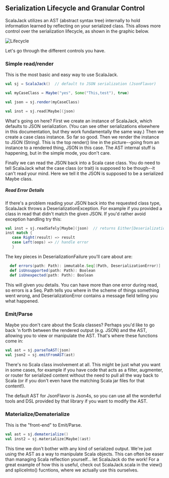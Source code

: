 ## Serialization Lifecycle and Granular Control

ScalaJack utilizes an AST (abstract syntax tree) internally to hold information learned by reflecting on your serialized class.  This allows more control over the serialization lifecycle, as shown in the graphic below.

![Lifecycle](https://github.com/gzoller/ScalaJack/doc/lifecycle.png "Serialization Lifecycle")

Let's go through the different controls you have.

### Simple read/render
This is the most basic and easy way to use ScalaJack.
```scala
val sj = ScalaJack()  // default to JSON serialization (JsonFlavor)

val myCaseClass = Maybe("yes", Some("This,test"), true)

val json = sj.render(myCaseClass)

val inst = sj.read[Maybe](json)
```
What's going on here?  First we create an instance of ScalaJack, which defaults to JSON serialization.  (You can see other serializations elsewhere in this documentation, but they work fundamentally the same way.)  Then we create a case class instance.  So far so good.  Then we render the instance to JSON (String).  This is the top render() line in the picture--going from an instance to a rendered thing, JSON in this case.  The AST internal stuff is happening, but in the simple mode, you don't care.

Finally we can read the JSON back into a Scala case class.  You do need to tell ScalaJack what the case class (or trait) is supposed to be though--it can't read your mind.  Here we tell it the JSON is supposed to be a serialized Maybe class.

##### Read Error Details
If there's a problem reading your JSON back into the requested class type, ScalaJack throws a DeserializationException.  For example if you provided a class in read that didn't match the given JSON.  If you'd rather avoid exception handling try this:

```scala
val inst = sj.readSafely[Maybe](json)  // returns Either[DeserializationFailure, T]
inst match {
   case Right(result) => result
   case Left(oops) => // handle error
   }
```

The key pieces in DeserializationFailure you'll care about are:

```scala
  def errors(path: Path): immutable.Seq[(Path, DeserializationError)]
  def isUnsupported(path: Path): Boolean
  def isUnexpected(path: Path): Boolean
```

This will given you details.  You can have more than one error during read, so errors is a Seq.  Path tells you where in the scheme of things something went wrong, and DeserializationError contains a message field telling you what happened.

### Emit/Parse
Maybe you don't care about the Scala classes?  Perhaps you'd like to go back 'n forth between the rendered output (e.g. JSON) and the AST, allowing you to view or manipulate the AST.  That's where these functions come in:

```scala
val ast = sj.parseToAST(json)
val json2 = sj.emitFromAST(ast)
```
There's no Scala class involvement at all.  This might be just what you want in some cases, for example if you have code that acts as a filter, augmenter, or router for serialized content without the need to pull all the way back to Scala (or if you don't even have the matching Scala jar files for that content!).

The default AST for JsonFlavor is Json4s, so you  can use all the wonderful tools and DSL provided by that library if you want to modify the AST.

### Materialize/Dematerialize
This is the "front-end" to Emit/Parse.

```scala
val ast = sj.dematerialize()
val inst2 = sj.materialize[Maybe](ast)
```

This time we don't bother with any kind of serialized output.  We're just using the AST as a way to manipulate Scala objects.  This can often be easer than managing Scala reflection yourself... let ScalaJack do the work!  For a great example of how this is useful, check out ScalaJack.scala in the view() and spliceInto() fucntions, where we actually use this ourselves.


